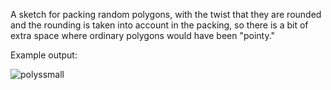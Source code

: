 A sketch for packing random polygons, with the twist that they are rounded and the rounding is taken into account in the packing, so there is a bit of extra space where ordinary polygons would have been "pointy." 

Example output: 

![polyssmall](https://user-images.githubusercontent.com/101308215/161362522-0e099f15-68e5-4992-ac2c-1c9c5faf54f4.png)
